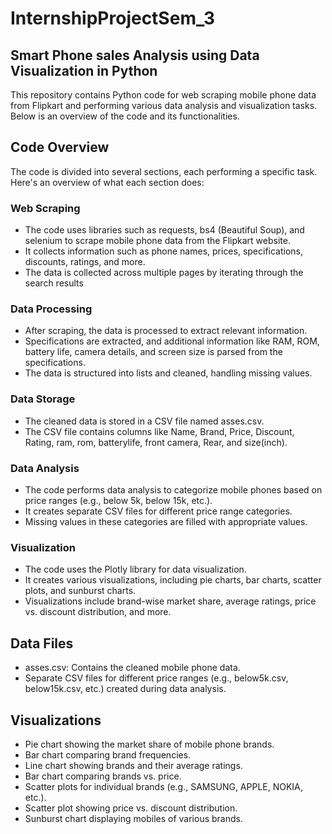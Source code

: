 # InternshipProjectSem_3
## Smart Phone sales Analysis using Data Visualization in Python

This repository contains Python code for web scraping mobile phone data from Flipkart and performing various data analysis and visualization tasks. Below is an overview of the code and its functionalities.

## Code Overview
The code is divided into several sections, each performing a specific task. Here's an overview of what each section does:

### Web Scraping
* The code uses libraries such as requests, bs4 (Beautiful Soup), and selenium to scrape mobile phone data from the Flipkart website.
* It collects information such as phone names, prices, specifications, discounts, ratings, and more.
* The data is collected across multiple pages by iterating through the search results

### Data Processing
* After scraping, the data is processed to extract relevant information.
* Specifications are extracted, and additional information like RAM, ROM, battery life, camera details, and screen size is parsed from the specifications.
* The data is structured into lists and cleaned, handling missing values.
  
### Data Storage
* The cleaned data is stored in a CSV file named asses.csv.
* The CSV file contains columns like Name, Brand, Price, Discount, Rating, ram, rom, batterylife, front camera, Rear, and size(inch).

### Data Analysis
* The code performs data analysis to categorize mobile phones based on price ranges (e.g., below 5k, below 15k, etc.).
* It creates separate CSV files for different price range categories.
* Missing values in these categories are filled with appropriate values.

### Visualization
* The code uses the Plotly library for data visualization.
* It creates various visualizations, including pie charts, bar charts, scatter plots, and sunburst charts.
* Visualizations include brand-wise market share, average ratings, price vs. discount distribution, and more.

## Data Files
* asses.csv: Contains the cleaned mobile phone data.
* Separate CSV files for different price ranges (e.g., below5k.csv, below15k.csv, etc.) created during data analysis.
  
## Visualizations
* Pie chart showing the market share of mobile phone brands.
* Bar chart comparing brand frequencies.
* Line chart showing brands and their average ratings.
* Bar chart comparing brands vs. price.
* Scatter plots for individual brands (e.g., SAMSUNG, APPLE, NOKIA, etc.).
* Scatter plot showing price vs. discount distribution.
* Sunburst chart displaying mobiles of various brands.
  
